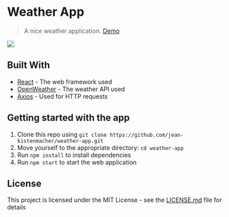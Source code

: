 # Weather App
> A nice weather application. 
[Demo](https://jean-kistenmacher.github.io/weather-app/)

![](https://user-images.githubusercontent.com/65634443/84342466-01a36000-ab7c-11ea-8053-f451e7faaae1.png)

## Built With

* [React](https://reactjs.org/) - The web framework used
* [OpenWeather](https://openweathermap.org/) - The weather API used
* [Axios](https://github.com/axios/axios) - Used for HTTP requests

## Getting started with the app

1. Clone this repo using `git clone https://github.com/jean-kistenmacher/weather-app.git`
2. Move yourself to the appropriate directory: `cd weather-app`<br />
3. Run `npm install` to install dependencies<br />
4. Run `npm start` to start the web application

## License

This project is licensed under the MIT License - see the [LICENSE.md](LICENSE.md) file for details
